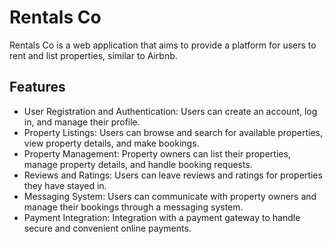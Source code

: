 # Rentals Co

Rentals Co is a web application that aims to provide a platform for users to rent and list properties, similar to Airbnb.

## Features

- User Registration and Authentication: Users can create an account, log in, and manage their profile.
- Property Listings: Users can browse and search for available properties, view property details, and make bookings.
- Property Management: Property owners can list their properties, manage property details, and handle booking requests.
- Reviews and Ratings: Users can leave reviews and ratings for properties they have stayed in.
- Messaging System: Users can communicate with property owners and manage their bookings through a messaging system.
- Payment Integration: Integration with a payment gateway to handle secure and convenient online payments.
